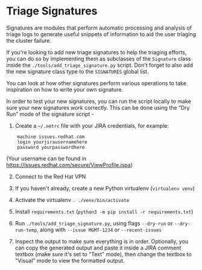 # Triage Signatures
Signatures are modules that perform automatic processing and analysis of triage logs to generate useful snippets of information to aid the user triaging the cluster failure.

If you're looking to add new triage signatures to help the triaging efforts, you can do so by implementing them as subclasses of the `Signature` class inside the `./tools/add_triage_signature.py` script. Don't forget to also add the new signature class type to the `SIGNATURES` global list.

You can look at how other signatures perform various operations to take inspiration on how to write your own signature.

In order to test your new signatures, you can run the script locally to make sure your new signatures work correctly. This can be done using the “Dry Run” mode of the signature script -

1. Create a `~/.netrc` file with your JIRA credentials, for example:
```
    machine issues.redhat.com
    login yourjirausernamehere
    password yourpasswordhere
```
(Your username can be found in https://issues.redhat.com/secure/ViewProfile.jspa)

2. Connect to the Red Hat VPN

3. If you haven't already, create a new Python virtualenv (`virtualenv venv`)

4. Activate the virtualenv `. ./venv/bin/activate`

5. Install `requirements.txt` (`python3 -m pip install -r requirements.txt`)

6. Run `./tools/add_triage_signature.py`, using flags `--dry-run` or `--dry-run-temp`, along with `--issue MGMT-1234` or `--recent-issues`

7. Inspect the output to make sure everything is in order. Optionally, you can copy the generated output and paste it inside a JIRA comment textbox (make sure it's set to "Text" mode), then change the textbox to "Visual" mode to view the formatted output.



